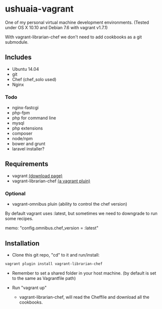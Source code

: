ushuaia-vagrant
===============

One of my personal virtual machine development environments. (Tested under OS X 10.10 and Debian 7.6 with vagrant v1.7.1)

With vagrant-librarian-chef we don't need to add cookbooks as a git submodule.

## Includes

- Ubuntu 14.04
- git
- Chef (chef_solo used)
- Nginx


### Todo

- nginx-fastcgi
- php-fpm
- php for command line
- mysql
- php extensions
- composer
- node/npm
- bower and grunt
- laravel installer?

## Requirements

* vagrant [(download page)](https://vagrantup.com)
* vagrant-librarian-chef [(a vagrant pluin)](https://github.com/jimmycuadra/vagrant-librarian-chef)

### Optional

- vagrant-omnibus pluin (ability to control the chef version)

By default vagrant uses :latest, but sometimes we need to downgrade to run some recipes.

memo: "config.omnibus.chef_version = :latest"

## Installation

* Clone this git repo, "cd" to it and run/install:

``` bash
vagrant plugin install vagrant-librarian-chef
```

* Remember to set a shared folder in your host machine. (by default is set to the same as Vagrantfile path)

* Run "vagrant up"
    - vagrant-librarian-chef, will read the Cheffile and download all the cookbooks.
